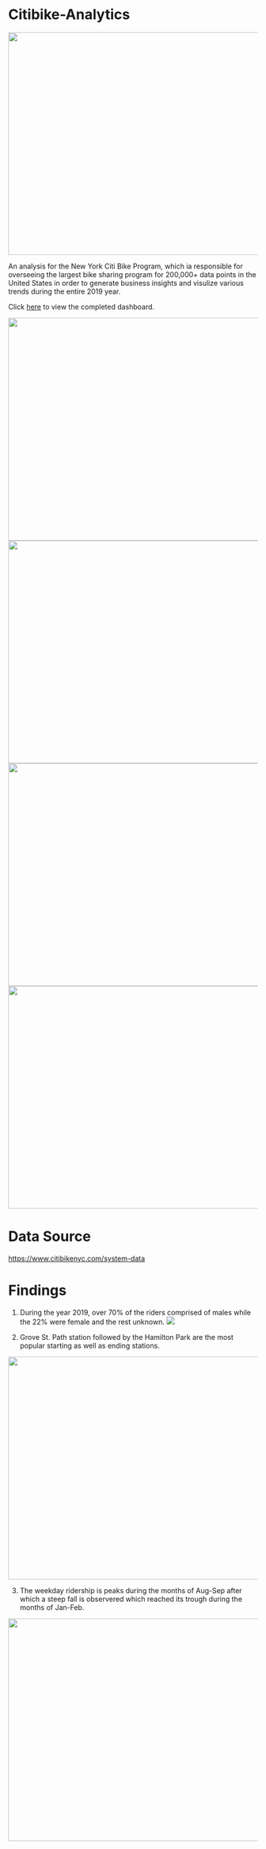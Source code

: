 # Citibike-Analytics

<img src="Images/Image_1.png" width="650" height="450">

An analysis for the New York Citi Bike Program, which ia responsible for overseeing the largest bike sharing program for 200,000+ data points in the United States in order to generate business insights and visulize various trends during the entire 2019 year. 

Click [here](https://public.tableau.com/profile/aditya.bhatnagar3494#!/vizhome/2019CitiBikeAnalysis/MileageofBikes?publish=yes) to view the completed dashboard.

<img src="Images/Chart_1.png" width="650" height="450">

<img src="Images/Chart_4.png" width="750" height="450">

<img src="Images/Chart_2.png" width="650" height="450">

<img src="Images/Chart_3.png" width="650" height="450">

# Data Source
https://www.citibikenyc.com/system-data

# Findings
1) During the year 2019, over 70% of the riders comprised of males while the 22% were female and the rest unknown. 
![](Images/Gender.png)

2) Grove St. Path station followed by the Hamilton Park are the most popular starting as well as ending stations.
<img src="Images/Top_Stations.png" width="650" height="450">

3) The weekday ridership is peaks during the months of Aug-Sep after which a steep fall is observered which reached its trough during the months of Jan-Feb. 
<img src="Images/Weekday_Ridership.png" width="650" height="450">
